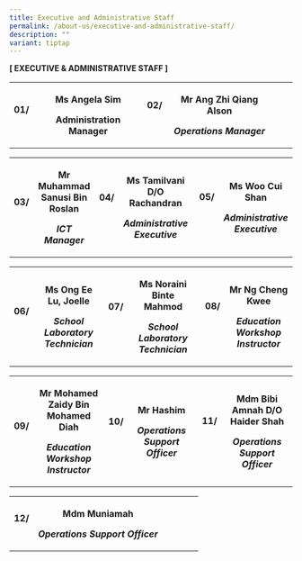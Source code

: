 ```yaml
---
title: Executive and Administrative Staff
permalink: /about-us/executive-and-administrative-staff/
description: ""
variant: tiptap
---
```

<p><strong>[ EXECUTIVE &amp; ADMINISTRATIVE STAFF ]</strong>
</p>
<table style="minWidth: 150px">
<colgroup>
<col>
<col>
<col>
<col>
<col>
<col>
</colgroup>
<tbody>
<tr>
<th rowspan="1" colspan="1">
<p>01/
<br>
<br>
</p>
</th>
<th rowspan="1" colspan="1">
<p>Ms Angela Sim</p>
<p>Administration Manager</p>
</th>
<th rowspan="1" colspan="1">
<p>02/</p>
<p>
<br>
</p>
</th>
<th rowspan="1" colspan="1">
<p>Mr Ang Zhi Qiang Alson</p>
<p><em>Operations Manager</em>
</p>
</th>
<td rowspan="1" colspan="1">
<p>&nbsp;</p>
<p>
<br>
</p>
</td>
<th rowspan="1" colspan="1">
<p></p>
</th>
</tr>
</tbody>
</table>
<table style="minWidth: 150px">
<colgroup>
<col>
<col>
<col>
<col>
<col>
<col>
</colgroup>
<tbody>
<tr>
<th rowspan="1" colspan="1">
<p>03/
<br>
<br>
</p>
</th>
<th rowspan="1" colspan="1">
<p>Mr Muhammad Sanusi Bin Roslan</p>
<p><em>ICT Manager</em>
</p>
</th>
<th rowspan="1" colspan="1">
<p>04/</p>
<p>
<br>
</p>
</th>
<th rowspan="1" colspan="1">
<p>Ms&nbsp;Tamilvani D/O Rachandran</p>
<p><em>Administrative Executive</em>
</p>
</th>
<td rowspan="1" colspan="1">
<p>&nbsp;<strong>05/</strong>
</p>
<p>
<br>
</p>
</td>
<th rowspan="1" colspan="1">
<p>Ms Woo Cui Shan</p>
<p><em>Administrative Executive</em>
</p>
</th>
</tr>
</tbody>
</table>
<table style="minWidth: 150px">
<colgroup>
<col>
<col>
<col>
<col>
<col>
<col>
</colgroup>
<tbody>
<tr>
<th rowspan="1" colspan="1">
<p>06/
<br>
<br>
</p>
</th>
<th rowspan="1" colspan="1">
<p>Ms Ong Ee Lu, Joelle</p>
<p><em>School Laboratory Technician</em>
</p>
</th>
<th rowspan="1" colspan="1">
<p>07/</p>
<p>
<br>
</p>
</th>
<th rowspan="1" colspan="1">
<p>Ms Noraini Binte Mahmod</p>
<p><em>School Laboratory Technician</em>
</p>
</th>
<td rowspan="1" colspan="1">
<p>&nbsp;<strong>08/</strong>
</p>
<p>
<br>
</p>
</td>
<th rowspan="1" colspan="1">
<p>Mr Ng Cheng Kwee</p>
<p><em>Education Workshop Instructor</em>
</p>
</th>
</tr>
</tbody>
</table>
<table style="minWidth: 150px">
<colgroup>
<col>
<col>
<col>
<col>
<col>
<col>
</colgroup>
<tbody>
<tr>
<th rowspan="1" colspan="1">
<p>09/
<br>
<br>
</p>
</th>
<th rowspan="1" colspan="1">
<p>Mr Mohamed Zaidy Bin Mohamed Diah</p>
<p><em>Education Workshop Instructor</em>
</p>
</th>
<th rowspan="1" colspan="1">
<p>10/</p>
<p>
<br>
</p>
</th>
<th rowspan="1" colspan="1">
<p>Mr Hashim</p>
<p><em>Operations Support Officer</em>
</p>
</th>
<td rowspan="1" colspan="1">
<p>&nbsp;<strong>11/</strong>
</p>
<p>
<br>
</p>
</td>
<th rowspan="1" colspan="1">
<p>Mdm Bibi Amnah D/O Haider Shah</p>
<p><em>Operations Support Officer</em>
</p>
</th>
</tr>
</tbody>
</table>
<table style="minWidth: 150px">
<colgroup>
<col>
<col>
<col>
<col>
<col>
<col>
</colgroup>
<tbody>
<tr>
<th rowspan="1" colspan="1">
<p>12/
<br>
<br>
</p>
</th>
<th rowspan="1" colspan="1">
<p>Mdm Muniamah</p>
<p><em>Operations Support Officer</em>
</p>
</th>
<th rowspan="1" colspan="1">
<p>
<br>
</p>
</th>
<th rowspan="1" colspan="1">
<p></p>
</th>
<td rowspan="1" colspan="1">
<p></p>
</td>
<th rowspan="1" colspan="1">
<p></p>
</th>
</tr>
</tbody>
</table>
<p></p>